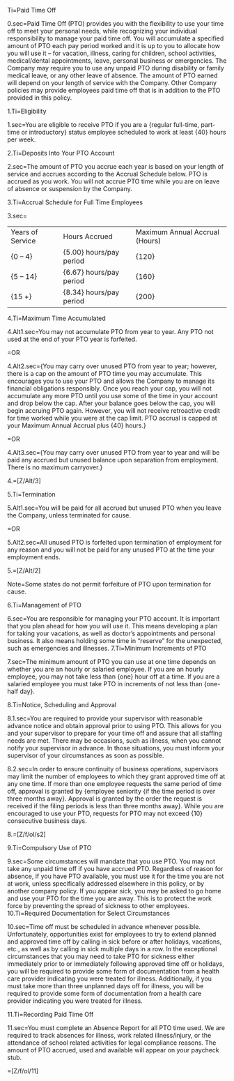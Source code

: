 Ti=Paid Time Off

0.sec=Paid Time Off (PTO) provides you with the flexibility to use your time off to meet your personal needs, while recognizing your individual responsibility to manage your paid time off. You will accumulate a specified amount of PTO each pay period worked and it is up to you to allocate how you will use it – for vacation, illness, caring for children, school activities, medical/dental appointments, leave, personal business or emergencies.  The Company may require you to use any unpaid PTO during disability or family medical leave, or any other leave of absence.  The amount of PTO earned will depend on your length of service with the Company. Other Company policies may provide employees paid time off that is in addition to the PTO provided in this policy.

1.Ti=Eligibility

1.sec=You are eligible to receive PTO if you are a {regular full-time, part-time or introductory} status employee scheduled to work at least {40} hours per week.

2.Ti=Deposits Into Your PTO Account

2.sec=The amount of PTO you accrue each year is based on your length of service and accrues according to the Accrual Schedule below.  PTO is accrued as you work.  You will not accrue PTO time while you are on leave of absence or suspension by the Company.

3.Ti=Accrual Schedule for Full Time Employees

3.sec=<table width=80%><tr><td>Years of Service</td><td>Hours Accrued</td><td>Maximum Annual Accrual (Hours)</td></tr><tr><td>{0 – 4}</td><td>{5.00} hours/pay period</td><td>{120}</td></tr><tr><td>{5 – 14}</td><td>{6.67} hours/pay period</td><td>{160}</td></tr><tr><td>{15 +}</td><td>{8.34} hours/pay period</td><td>{200}</td></tr></table>

4.Ti=Maximum Time Accumulated

4.Alt1.sec=You may not accumulate PTO from year to year.  Any PTO not used at the end of your PTO  year is forfeited.

=OR

4.Alt2.sec={You may carry over unused PTO from year to year; however, there is a cap on the amount of PTO time you may accumulate. This encourages you to use your PTO and allows the Company to manage its financial obligations responsibly.  Once you reach your cap, you will not accumulate any more PTO until you use some of the time in your account and drop below the cap.  After your balance goes below the cap, you will begin accruing PTO again.  However, you will not receive retroactive credit for time worked while you were at the cap limit. PTO accrual is capped at your Maximum Annual Accrual plus {40} hours.}

=OR

4.Alt3.sec={You may carry over unused PTO from year to year and will be paid any accrued but unused balance upon separation from employment.  There is no maximum carryover.}

4.=[Z/Alt/3]

5.Ti=Termination

5.Alt1.sec=You will be paid for all accrued but unused PTO when you leave the Company, unless terminated for cause.

=OR

5.Alt2.sec=All unused PTO is forfeited upon termination of employment for any reason and you will not be paid for any unused PTO at the time your employment ends.

5.=[Z/Alt/2]

Note=Some states do not permit forfeiture of PTO upon termination for cause.

6.Ti=Management of PTO

6.sec=You are responsible for managing your PTO account.  It is important that you plan ahead for how you will use it.  This means developing a plan for taking your vacations, as well as doctor’s appointments and personal business.  It also means holding some time in “reserve” for the unexpected, such as emergencies and illnesses.
7.Ti=Minimum Increments of PTO

7.sec=The minimum amount of PTO you can use at one time depends on whether you are an hourly or salaried employee.  If you are an hourly employee, you may not take less than {one} hour off at a time.  If you are a salaried employee you must take PTO in increments of not less than {one-half day}.

8.Ti=Notice, Scheduling and Approval

8.1.sec=You are required to provide your supervisor with reasonable advance notice and obtain approval prior to using PTO.  This allows for you and your supervisor to prepare for your time off and assure that all staffing needs are met. There may be occasions, such as illness, when you cannot notify your supervisor in advance. In those situations, you must inform your supervisor of your circumstances as soon as possible.

8.2.sec=In order to ensure continuity of business operations, supervisors may limit the number of employees to which they grant approved time off at any one time.  If more than one employee requests the same period of time off, approval is granted by {employee seniority {if the time period is over three months away}.  Approval is granted by the order the request is received if the filing periods is less than three months away}. While you are encouraged to use your PTO, requests for PTO may not exceed {10} consecutive business days.

8.=[Z/f/ol/s2]

9.Ti=Compulsory Use of PTO

9.sec=Some circumstances will mandate that you use PTO. You may not take any unpaid time off if you have accrued PTO.  Regardless of reason for absence, if you have PTO available, you must use it for the time you are not at work, unless specifically addressed elsewhere in this policy, or by another company policy. If you appear sick, you may be asked to go home and use your PTO for the time you are away. This is to protect the work force by preventing the spread of sickness to other employees.
10.Ti=Required Documentation for Select Circumstances

10.sec=Time off must be scheduled in advance whenever possible.  Unfortunately, opportunities exist for employees to try to extend planned and approved time off by calling in sick before or after holidays, vacations, etc., as well as by calling in sick multiple days in a row. In the exceptional circumstances that you may need to take PTO for sickness either immediately prior to or immediately following approved time off or holidays, you will be required to provide some form of documentation from a health care provider indicating you were treated for illness. Additionally, if you must take more than three unplanned days off for illness, you will be required to provide some form of documentation from a health care provider indicating you were treated for illness.

11.Ti=Recording Paid Time Off

11.sec=You must complete an Absence Report for all PTO time used.  We are required to track absences for illness, work related illness/injury, or the attendance of school related activities for legal compliance reasons. The amount of PTO accrued, used and available will appear on your paycheck stub.

=[Z/f/ol/11]